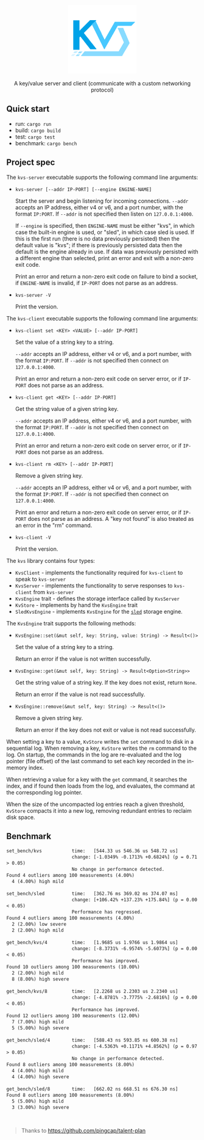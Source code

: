 
<p align="center">
    <img width="180" alt="Logo" src="extra/logo.png">
</p>
<p align="center">
    A key/value server and client (communicate with a custom networking protocol)
</p>

## Quick start

- run: `cargo run`
- build: `cargo build`
- test: `cargo test`
- benchmark: `cargo bench`

## Project spec

The `kvs-server` executable supports the following command line arguments:

- `kvs-server [--addr IP-PORT] [--engine ENGINE-NAME]`

  Start the server and begin listening for incoming connections. `--addr`
  accepts an IP address, either v4 or v6, and a port number, with the format
  `IP:PORT`. If `--addr` is not specified then listen on `127.0.0.1:4000`.

  If `--engine` is specified, then `ENGINE-NAME` must be either "kvs", in which
  case the built-in engine is used, or "sled", in which case sled is used. If
  this is the first run (there is no data previously persisted) then the default
  value is "kvs"; if there is previously persisted data then the default is the
  engine already in use. If data was previously persisted with a different
  engine than selected, print an error and exit with a non-zero exit code.

  Print an error and return a non-zero exit code on failure to bind a socket, if
  `ENGINE-NAME` is invalid, if `IP-PORT` does not parse as an address.

- `kvs-server -V`

  Print the version.

The `kvs-client` executable supports the following command line arguments:

- `kvs-client set <KEY> <VALUE> [--addr IP-PORT]`

  Set the value of a string key to a string.

  `--addr` accepts an IP address, either v4 or v6, and a port number, with the
  format `IP:PORT`. If `--addr` is not specified then connect on
  `127.0.0.1:4000`.

  Print an error and return a non-zero exit code on server error,
  or if `IP-PORT` does not parse as an address.

- `kvs-client get <KEY> [--addr IP-PORT]`

  Get the string value of a given string key.

  `--addr` accepts an IP address, either v4 or v6, and a port number, with the
  format `IP:PORT`. If `--addr` is not specified then connect on
  `127.0.0.1:4000`.

  Print an error and return a non-zero exit code on server error,
  or if `IP-PORT` does not parse as an address.

- `kvs-client rm <KEY> [--addr IP-PORT]`

  Remove a given string key.

  `--addr` accepts an IP address, either v4 or v6, and a port number, with the
  format `IP:PORT`. If `--addr` is not specified then connect on
  `127.0.0.1:4000`.

  Print an error and return a non-zero exit code on server error,
  or if `IP-PORT` does not parse as an address. A "key not found" is also
  treated as an error in the "rm" command.

- `kvs-client -V`

  Print the version.

The `kvs` library contains four types:

- `KvsClient` - implements the functionality required for `kvs-client` to speak
  to `kvs-server`
- `KvsServer` - implements the functionality to serve responses to `kvs-client`
  from `kvs-server`
- `KvsEngine` trait - defines the storage interface called by `KvsServer`
- `KvStore` - implements by hand the `KvsEngine` trait
- `SledKvsEngine` - implements `KvsEngine` for the [`sled`] storage engine.

[`sled`]: https://github.com/spacejam/sled

The `KvsEngine` trait supports the following methods:

- `KvsEngine::set(&mut self, key: String, value: String) -> Result<()>`

  Set the value of a string key to a string.

  Return an error if the value is not written successfully.

- `KvsEngine::get(&mut self, key: String) -> Result<Option<String>>`

  Get the string value of a string key.
  If the key does not exist, return `None`.

  Return an error if the value is not read successfully.

- `KvsEngine::remove(&mut self, key: String) -> Result<()>`

  Remove a given string key.

  Return an error if the key does not exit or value is not read successfully.

When setting a key to a value, `KvStore` writes the `set` command to disk in
a sequential log. When removing a key, `KvStore` writes the `rm` command to
the log. On startup, the commands in the log are re-evaluated and the
log pointer (file offset) of the last command to set each key recorded in the
in-memory index.

When retrieving a value for a key with the `get` command, it searches the index,
and if found then loads from the log, and evaluates, the command at the
corresponding log pointer.

When the size of the uncompacted log entries reach a given threshold, `KvStore`
compacts it into a new log, removing redundant entries to reclaim disk space.

## Benchmark

```log
set_bench/kvs           time:   [544.33 us 546.36 us 548.72 us]                          
                        change: [-1.0349% -0.1713% +0.6824%] (p = 0.71 > 0.05)
                        No change in performance detected.
Found 4 outliers among 100 measurements (4.00%)
  4 (4.00%) high mild

set_bench/sled          time:   [362.76 ms 369.02 ms 374.07 ms]                           
                        change: [+106.42% +137.23% +175.84%] (p = 0.00 < 0.05)
                        Performance has regressed.
Found 4 outliers among 100 measurements (4.00%)
  2 (2.00%) low severe
  2 (2.00%) high mild

get_bench/kvs/4         time:   [1.9685 us 1.9766 us 1.9864 us]                             
                        change: [-8.3731% -6.9574% -5.6073%] (p = 0.00 < 0.05)
                        Performance has improved.
Found 10 outliers among 100 measurements (10.00%)
  2 (2.00%) high mild
  8 (8.00%) high severe

get_bench/kvs/8         time:   [2.2268 us 2.2303 us 2.2340 us]                             
                        change: [-4.8781% -3.7775% -2.6816%] (p = 0.00 < 0.05)
                        Performance has improved.
Found 12 outliers among 100 measurements (12.00%)
  7 (7.00%) high mild
  5 (5.00%) high severe

get_bench/sled/4        time:   [588.43 ns 593.85 ns 600.38 ns]                              
                        change: [-4.5363% +0.1171% +4.8562%] (p = 0.97 > 0.05)
                        No change in performance detected.
Found 8 outliers among 100 measurements (8.00%)
  4 (4.00%) high mild
  4 (4.00%) high severe

get_bench/sled/8        time:   [662.02 ns 668.51 ns 676.30 ns]                              
Found 8 outliers among 100 measurements (8.00%)
  5 (5.00%) high mild
  3 (3.00%) high severe
```

<br />

> Thanks to https://github.com/pingcap/talent-plan

